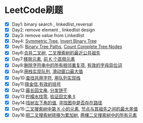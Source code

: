 # LeetCode刷题

- [x] Day1: binary search , linkedlist_reversal
- [x] Day2: remove element , linkedlist design
- [x] Day3: remove value from Linkedlist
- [x] Day4: [Symmetric Tree](https://leetcode.cn/problems/symmetric-tree/), [Invert Binary Tree](https://leetcode.cn/problems/invert-binary-tree/)
- [x] Day5: [Binary Tree Paths](https://leetcode.cn/problems/binary-tree-paths/), [Count Complete Tree Nodes](https://leetcode.cn/problems/count-complete-tree-nodes/)
- [x] Day6:[合并二叉树](https://leetcode.cn/problems/merge-two-binary-trees/description/), [二叉搜索树的最近公共祖先](https://leetcode.cn/problems/lowest-common-ancestor-of-a-binary-search-tree/description/)
- [x] Day7:[移除元素](https://leetcode.cn/problems/remove-element/description/), [前 K 个高频元素](https://leetcode.cn/problems/top-k-frequent-elements/description/)
- [x] Day8:[删除字符串中的所有相邻重复项](https://leetcode.cn/problems/remove-all-adjacent-duplicates-in-string/description/), [有效的字母异位词](https://leetcode.cn/problems/valid-anagram/description/)
- [x] Day9:[用栈实现队列](https://leetcode.cn/problems/implement-queue-using-stacks/description/), [滑动窗口最大值](https://leetcode.cn/problems/sliding-window-maximum/description/)
- [x] Day10:[查找共用字符](https://leetcode.cn/problems/find-common-characters/description/), [用队列实现栈](https://leetcode.cn/problems/implement-stack-using-queues/description/)
- [x] Day11:[赎金信](https://leetcode.cn/problems/ransom-note/description/),[有效的括号](https://leetcode.cn/problems/valid-parentheses/description/)
- [x] Day12:[最长回文串](https://leetcode.cn/problems/longest-palindrome/description/), [分发饼干](https://leetcode.cn/problems/assign-cookies/solutions/534281/fen-fa-bing-gan-by-leetcode-solution-50se/)
- [x] Day13:[柠檬水找零](https://leetcode.cn/problems/lemonade-change/description/), [验证回文串 II](https://leetcode.cn/problems/valid-palindrome-ii/description/)
- [x] Day14:[找树左下角的值](https://leetcode.cn/problems/find-bottom-left-tree-value/description/), [寻找图中是否存在路径](https://leetcode.cn/problems/find-if-path-exists-in-graph/description/)
- [x] Day15:[二叉搜索树中第 K 小的元素](https://leetcode.cn/problems/kth-smallest-element-in-a-bst/description/), [节点与其祖先之间的最大差值](https://leetcode.cn/problems/maximum-difference-between-node-and-ancestor/description/)
- [x] Day16:[把二叉搜索树转换为累加树](https://leetcode.cn/problems/convert-bst-to-greater-tree/description/), [两棵二叉搜索树中的所有元素](https://leetcode.cn/problems/all-elements-in-two-binary-search-trees/description/)